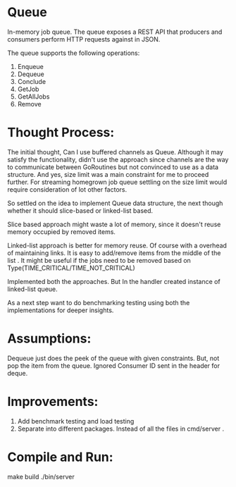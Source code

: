 # Queue
In-memory job queue. The queue exposes a REST API that producers and consumers perform HTTP requests against in JSON. 

The queue supports the following operations:
1) Enqueue
2) Dequeue
3) Conclude
4) GetJob
5) GetAllJobs
5) Remove

# Thought Process:

The initial thought, Can I use buffered channels as Queue. Although it may satisfy the functionality, didn't
use the approach since channels are the way to communicate between GoRoutines but not convinced to use as a data structure.
And yes, size limit was a main constraint for me to proceed further. For streaming homegrown job queue settling on the
size limit would require consideration of lot other factors.

So settled on the idea to implement Queue data structure, the next though whether it should slice-based or linked-list
based.

Slice based approach might waste a lot of memory, since it doesn't reuse memory occupied by removed items.

Linked-list approach is better for memory reuse. Of course with a overhead of maintaining links. 
It is easy to add/remove items from the middle of the list . It might be useful if the jobs need to be removed based 
on Type(TIME_CRITICAL/TIME_NOT_CRITICAL)

Implemented both the approaches. But In the handler created instance of linked-list queue.

As a next step want to do benchmarking testing using both the implementations for deeper insights.

# Assumptions:
Dequeue just does the peek of the queue with given constraints. But, not pop the item from the queue. 
Ignored Consumer ID sent in the header for deque.

# Improvements:
1) Add benchmark testing and load testing
2) Separate into different packages. Instead of all the files in cmd/server .

# Compile and Run:
make build 
./bin/server
